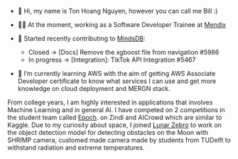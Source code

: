 - 👋 Hi, my name is Ton Hoang Nguyen, however you can call me Bill :)


- 🧑‍💻 At the moment, working as a Software Developer Trainee at [Mendix](https://www.teamepoch.net)


- 🎁 Started recently contributing to [MindsDB](https://github.com/mindsdb/mindsdb):
   - Closed -> [Docs] Remove the xgboost file from navigation #5986
   - In progress -> [Integration]: TikTok API Integration #5467


- 🌱 I’m currently learning AWS with the aim of getting AWS Associate Developer certificate to know what services I can use and get more knowledge on cloud deployment and MERGN stack.
 
From college years, I am highly interested in applications that involves Machine Learning and in general AI. I have competed on 2 competitions in the student team called [Epoch](https://www.teamepoch.net). on Zindi and AICrowd which are similar to Kaggle. Due to my curiosity about space, I joined [Lunar Zebro](https://zebro.space) to work on the object detection model for detecting obstacles on the Moon with SHRIMP camera, customed made camera made by students from TUDelft to withstand radiation and extreme temperatures.

<!---
HahaBill/HahaBill is a ✨ special ✨ repository because its `README.md` (this file) appears on your GitHub profile.
You can click the Preview link to take a look at your changes.
--->
